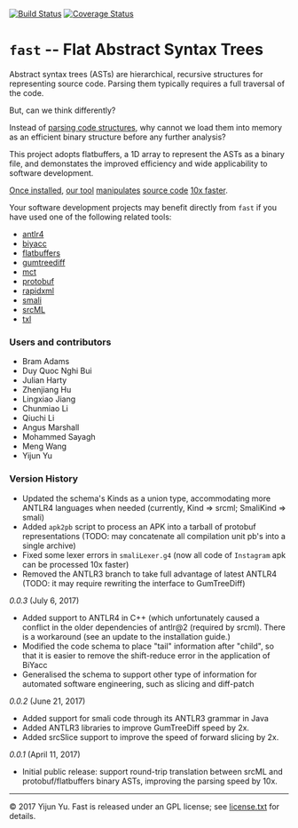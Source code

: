[![Build Status](https://travis-ci.org/yijunyu/fast.svg?branch=master)](https://travis-ci.org/yijunyu/fast)
[![Coverage Status](https://coveralls.io/repos/github/yijunyu/fast/badge.svg?branch=master)](https://coveralls.io/github/yijunyu/fast?branch=master)

# `fast` -- Flat Abstract Syntax Trees

Abstract syntax trees (ASTs) are hierarchical, recursive structures for
representing source code.  Parsing them typically requires a full traversal of
the code.  

But, can we think differently?

Instead of [parsing code structures](doc/architecture.md), why cannot we load
them into memory as an efficient binary structure before any further analysis? 

This project adopts flatbuffers, a 1D array to represent the ASTs
as a binary file, and demonstates the improved efficiency and wide
applicability to software development.

[Once installed](doc/installation.md), [our tool](doc/options.md)
[manipulates](doc/usage.md) [source code](doc/example.md) [10x
faster](doc/performance.md). 

Your software development projects may benefit directly from `fast` if you have
used one of the following related tools:

* [antlr4](https://github.com/antlr/antlr4)
* [biyacc](http://biyacc.yozora.moe)
* [flatbuffers](https://github.com/google/flatbuffers)
* [gumtreediff](https://github.com/GumTreeDiff/gumtree)
* [mct](https://github.com/yijunyu/meaningful-changes)
* [protobuf](https://github.com/google/protobuf)
* [rapidxml](https://github.com/dwd/rapidxml)
* [smali](https://github.com/JesusFreke/smali)
* [srcML](http://www.srcml.org/)
* [txl](http://txl.ca)

### Users and contributors
* Bram Adams
* Duy Quoc Nghi Bui
* Julian Harty
* Zhenjiang Hu
* Lingxiao Jiang
* Chunmiao Li
* Qiuchi Li
* Angus Marshall
* Mohammed Sayagh
* Meng Wang
* Yijun Yu

### Version History

* Updated the schema's Kinds as a union type, accommodating more ANTLR4 languages when needed (currently, Kind => srcml; SmaliKind => smali)
* Added `apk2pb` script to process an APK into a tarball of protobuf representations (TODO: may concatenate all compilation unit pb's into a single archive)
* Fixed some lexer errors in `smaliLexer.g4` (now all code of `Instagram` apk can be processed 10x faster)
* Removed the ANTLR3 branch to take full advantage of latest ANTLR4 (TODO: it may require rewriting the interface to GumTreeDiff)

*0.0.3* (July 6, 2017)

* Added support to ANTLR4 in C++ (which unfortunately caused a conflict in the older dependencies of antlr@2 (required by srcml). There is a workaround 
  (see an update to the installation guide.)
* Modified the code schema to place "tail" information after "child", so that it is easier to remove the shift-reduce error in the application of BiYacc
* Generalised the schema to support other type of information for automated software engineering, such as slicing and diff-patch

*0.0.2* (June 21, 2017)

* Added support for smali code through its ANTLR3 grammar in Java
* Added ANTLR3 libraries to improve GumTreeDiff speed by 2x. 
* Added srcSlice support to improve the speed of forward slicing by 2x.

*0.0.1* (April 11, 2017)

* Initial public release: support round-trip translation between srcML and protobuf/flatbuffers binary ASTs, improving the parsing speed by 10x.
---
© 2017 Yijun Yu. Fast is released under an GPL license;
see [license.txt](license.txt) for details.
